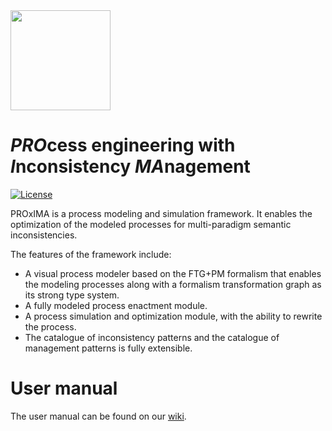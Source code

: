 <img src="https://github.com/david-istvan/proxima/blob/master/branding/logo.png" width="160">

# *PRO*cess engineering with *I*nconsistency *MA*nagement

[![License](https://img.shields.io/badge/License-EPL--2.0-ce03fc.svg)](https://opensource.org/licenses/EPL-2.0)

PROxIMA is a process modeling and simulation framework. It enables the optimization of the modeled processes for multi-paradigm semantic inconsistencies.

The features of the framework include:
 -  A visual process modeler based on the FTG+PM formalism that enables the modeling processes along with a formalism transformation graph as its strong type system.
 -  A fully modeled process enactment module.
 -  A process simulation and optimization module, with the ability to rewrite the process.
 -  The catalogue of inconsistency patterns and the catalogue of management patterns is fully extensible.

# User manual
The user manual can be found on our [wiki](https://github.com/david-istvan/proxima/wiki).
